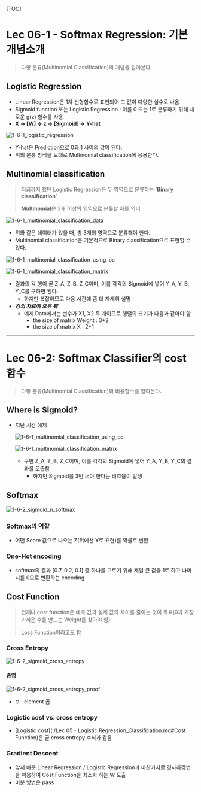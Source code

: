 [TOC]

# Lec 06-1 - Softmax Regression: 기본 개념소개

> 다항 분류(Multinomial Classification)의 개념을 알아본다.

## Logistic Regression

- Linear Regression은 1차 선형함수로 표현되어 그 값이 다양한 실수로 나옴
- Sigmoid function 또는 Logistic Regression : 이를 0 또는 1로 분류하기 위해 새로운 g(z) 함수를 사용
- **X -> [W] -> z -> [Sigmoid] -> Y-hat**

![1-6-1_logistic_regression](../MDImage/1-6-1_logistic_regression.PNG)

- Y-hat은 Prediction으로 0과 1 사이의 값이 된다.
- 위의 분류 방식을 토대로 Multinomial classification에 응용한다.



## Multinomial classification

> 지금까지 했던 Logistic Regression은 두 영역으로 분류하는 '**Binary classification**'
>
> **Multinomial**은 3개 이상의 영역으로 분류할 때를 의미

![1-6-1_multinomial_classification_data](../MDImage/1-6-1_multinomial_classification_data.PNG)

- 위와 같은 데이터가 있을 때, 총 3개의 영역으로 분류해야 한다.
- Multinomial classification은 기본적으로 Binary classification으로 표현할 수 있다.

![1-6-1_multinomial_classification_using_bc](../MDImage/1-6-1_multinomial_classification_using_bc.PNG)

![1-6-1_multinomial_classification_matrix](../MDImage/1-6-1_multinomial_classification_matrix.PNG)

- 결과의 각 행이 곧 Z_A, Z_B, Z_C이며, 이를 각각의 Sigmoid에 넣어 Y_A, Y_B, Y_C를 구하면 된다.
  - 하지만 복잡하므로 다음 시간에 좀 더 자세히 설명
- ***강의 자료에 오류 有*** 
  - 예제 Data에서는 변수가 X1, X2 두 개이므로 행렬의 크기가 다음과 같아야 함
    - the size of matrix Weight : 3*2
    - the size of matrix X : 2*1

---

# Lec 06-2: Softmax Classifier의 cost함수

> 다항 분류(Multinomial Classification)의 비용함수를 알아본다.

## Where is Sigmoid?

- 지난 시간 예제

  ![1-6-1_multinomial_classification_using_bc](../MDImage/1-6-1_multinomial_classification_using_bc.PNG)

  ![1-6-1_multinomial_classification_matrix](../MDImage/1-6-1_multinomial_classification_matrix.PNG)

  - 구한 Z_A, Z_B, Z_C이며, 이를 각각의 Sigmoid에 넣어 Y_A, Y_B, Y_C의 결과를 도출함
    - 하지만 Sigmoid를 3번 써야 한다는 비효율이 발생

## Softmax

![1-6-2_sigmoid_n_softmax](../MDImage/1-6-2_sigmoid_n_softmax.PNG)

### Softmax의 역할

- 어떤 Score 값으로 나오는 Z(위에선 Y로 표현)를 확률로 변환

### One-Hot encoding

- softmax의 결과 [0.7, 0.2, 0.1] 중 하나를 고르기 위해 제일 큰 값을 1로 하고 나머지를 0으로 변환하는 encoding



## Cost Function

> 언제나 cost function은 예측 값과 실제 값의 차이를 줄이는 것이 목표(0과 가장 가까운 수를 만드는 Weight를 찾아야 함)
>
> Loss Function이라고도 함

### Cross Entropy

![1-6-2_sigmoid_cross_entropy](../MDImage/1-6-2_sigmoid_cross_entropy.PNG)

#### 증명

![1-6-2_sigmoid_cross_entropy_proof](../MDImage/1-6-2_sigmoid_cross_entropy_proof.PNG)

- ⊙ : element 곱

### Logistic cost vs. cross entropy

- [Logistic cost](./Lec 05 - Logistic Regression_Classification.md#Cost Function)은 곧 cross entropy 수식과 같음

### Gradient Descent

- 앞서 배운 Linear Regression / Logistic Regression과 마찬가지로 경사하강법을 이용하여 Cost Function을 최소화 하는 W 도출
- 미분 방법은 pass